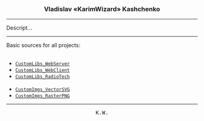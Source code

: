 <div align="center">
    <h3>Vladislav «KarimWizard» Kashchenko</h3>
</div>
<hr>
<div align="left">
    Descript...
</div>
<hr>
<div align="left">
    Basic sources for all projects:
    <br><br>
    <ul>
        <li><a href="https://github.com/KarimWizard/CustomLibs_WebServer"><code>CustomLibs_WebServer</code></a>                                  </li>
        <li><a href="https://github.com/KarimWizard/CustomLibs_WebClient"><code>CustomLibs_WebClient</code></a>                                  </li>
        <li><a href="https://github.com/KarimWizard/CustomLibs_RadioTech"><code>CustomLibs_RadioTech</code></a>                                  </li>
        <br>
        <li><a href="https://github.com/KarimWizard/CustomImgs_VectorSVG"><code>CustomImgs_VectorSVG</code></a>                                  </li>
        <li><a href="https://github.com/KarimWizard/CustomImgs_RasterPNG"><code>CustomImgs_RasterPNG</code></a>                                  </li>
    </ul>
</div>
<hr>
<div align="center">
    <samp>K.W.</samp>
</div>